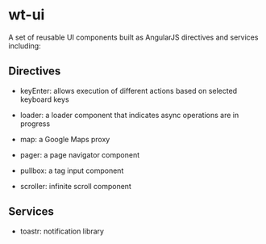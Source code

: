 wt-ui
=====

A set of reusable UI components built as AngularJS directives and services including:

## Directives ##

- keyEnter: allows execution of different actions based on selected keyboard keys
 
- loader: a loader component that indicates async operations are in progress

- map: a Google Maps proxy

- pager: a page navigator component

- pullbox: a tag input component

- scroller: infinite scroll component


## Services  ##

- toastr: notification library
